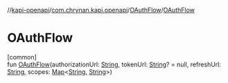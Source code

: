 //[kapi-openapi](../../../index.md)/[com.chrynan.kapi.openapi](../index.md)/[OAuthFlow](index.md)/[OAuthFlow](-o-auth-flow.md)

# OAuthFlow

[common]\
fun [OAuthFlow](-o-auth-flow.md)(authorizationUrl: [String](https://kotlinlang.org/api/latest/jvm/stdlib/kotlin/-string/index.html), tokenUrl: [String](https://kotlinlang.org/api/latest/jvm/stdlib/kotlin/-string/index.html)? = null, refreshUrl: [String](https://kotlinlang.org/api/latest/jvm/stdlib/kotlin/-string/index.html), scopes: [Map](https://kotlinlang.org/api/latest/jvm/stdlib/kotlin.collections/-map/index.html)&lt;[String](https://kotlinlang.org/api/latest/jvm/stdlib/kotlin/-string/index.html), [String](https://kotlinlang.org/api/latest/jvm/stdlib/kotlin/-string/index.html)&gt;)
